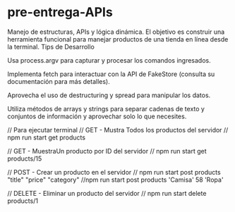 # pre-entrega-APIs
Manejo de estructuras, APIs y lógica dinámica. El objetivo es construir una herramienta funcional para manejar productos de una tienda en línea desde la terminal.
Tips de Desarrollo

Usa process.argv para capturar y procesar los comandos ingresados.

Implementa fetch para interactuar con la API de FakeStore (consulta su documentación para más detalles).

Aprovecha el uso de destructuring y spread para manipular los datos.

Utiliza métodos de arrays y strings para separar cadenas de texto y conjuntos de información y aprovechar solo lo que necesites.

// Para ejecutar terminal
// GET - Mustra Todos los productos del servidor
// npm run start get products

// GET - MuestraUn producto por ID del servidor
// npm run start get products/15

// POST - Crear un producto en el servidor
// npm run start post products "title" "price" "category"
//npm run start post products 'Camisa' 58 'Ropa'

// DELETE - Eliminar un producto del servidor 
// npm run start delete products/1  
